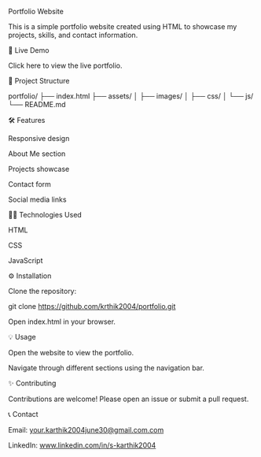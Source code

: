 Portfolio Website

This is a simple portfolio website created using HTML to showcase my projects, skills, and contact information.

🚀 Live Demo

Click here to view the live portfolio.

📂 Project Structure

portfolio/
    ├── index.html
    ├── assets/
    │   ├── images/
    │   ├── css/
    │   └── js/
    └── README.md

🛠️ Features

Responsive design

About Me section

Projects showcase

Contact form

Social media links

🧑‍💻 Technologies Used

HTML

CSS

JavaScript

⚙️ Installation

Clone the repository:

git clone https://github.com/krthik2004/portfolio.git

Open index.html in your browser.

💡 Usage

Open the website to view the portfolio.

Navigate through different sections using the navigation bar.

✨ Contributing

Contributions are welcome! Please open an issue or submit a pull request.

📞 Contact

Email: your.karthik2004june30@gmail.com.com

LinkedIn: www.linkedin.com/in/s-karthik2004
